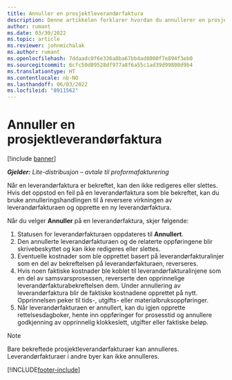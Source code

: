 ```yaml
---
title: Annuller en prosjektleverandørfaktura
description: Denne artikkelen forklarer hvordan du annullerer en prosjektleverandørfaktura i Microsoft Dynamics 365 Project Operations og den økonomiske virkningen av å annullere en prosjektleverandørfaktura.
author: rumant
ms.date: 03/30/2022
ms.topic: article
ms.reviewer: johnmichalak
ms.author: rumant
ms.openlocfilehash: 7ddaadc0f6e336a8ba67bb4ad8000f7e894f3eb0
ms.sourcegitcommit: 6cfc50d89528df977a8f6a55c1ad39d99800d9b4
ms.translationtype: HT
ms.contentlocale: nb-NO
ms.lasthandoff: 06/03/2022
ms.locfileid: "8911562"
---
```

# <a name="cancel-a-project-vendor-invoice"></a>Annuller en prosjektleverandørfaktura

[!include [banner](../../includes/dataverse-preview.md)]

_**Gjelder:** Lite-distribusjon – avtale til proformafakturering_

Når en leverandørfaktura er bekreftet, kan den ikke redigeres eller slettes. Hvis det oppstod en feil på en leverandørfaktura som ble bekreftet, kan du bruke annulleringshandlingen til å reversere virkningen av leverandørfakturaen og opprette en ny leverandørfaktura.

Når du velger **Annuller** på en leverandørfaktura, skjer følgende:

1. Statusen for leverandørfakturaen oppdateres til **Annullert**.
2. Den annullerte leverandørfakturaen og de relaterte oppføringene blir skrivebeskyttet og kan ikke redigeres eller slettes.
3. Eventuelle kostnader som ble opprettet basert på leverandørfakturalinjer som en del av bekreftelsen på leverandørfakturaen, reverseres.
4. Hvis noen faktiske kostnader ble koblet til leverandørfakturalinjene som en del av samsvarsprosessen, reverserte den opprinnelige leverandørfakturabekreftelsen dem. Under annullering av leverandørfaktura blir de faktiske kostnadene opprettet på nytt. Opprinnelsen peker til tids-, utgifts- eller materialbruksoppføringer.
5. Når leverandørfakturaen er annullert, kan du igjen opprette rettelsesdagboker, hente inn oppføringer for prosesstid og annullere godkjenning av opprinnelig klokkeslett, utgifter eller faktiske beløp.

> [!NOTE]
> Bare bekreftede prosjektleverandørfakturaer kan annulleres. Leverandørfakturaer i andre byer kan ikke annulleres.

[!INCLUDE[footer-include](../../includes/footer-banner.md)]
